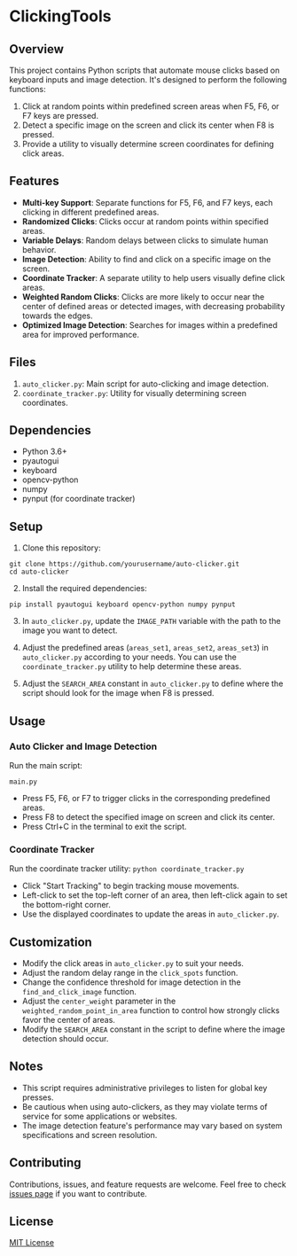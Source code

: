 # ClickingTools

## Overview

This project contains Python scripts that automate mouse clicks based on keyboard inputs and image detection. It's designed to perform the following functions:

1. Click at random points within predefined screen areas when F5, F6, or F7 keys are pressed.
2. Detect a specific image on the screen and click its center when F8 is pressed.
3. Provide a utility to visually determine screen coordinates for defining click areas.

## Features

- **Multi-key Support**: Separate functions for F5, F6, and F7 keys, each clicking in different predefined areas.
- **Randomized Clicks**: Clicks occur at random points within specified areas.
- **Variable Delays**: Random delays between clicks to simulate human behavior.
- **Image Detection**: Ability to find and click on a specific image on the screen.
- **Coordinate Tracker**: A separate utility to help users visually define click areas.
- **Weighted Random Clicks**: Clicks are more likely to occur near the center of defined areas or detected images, with decreasing probability towards the edges.
- **Optimized Image Detection**: Searches for images within a predefined area for improved performance.

## Files

1. `auto_clicker.py`: Main script for auto-clicking and image detection.
2. `coordinate_tracker.py`: Utility for visually determining screen coordinates.

## Dependencies

- Python 3.6+
- pyautogui
- keyboard
- opencv-python
- numpy
- pynput (for coordinate tracker)

## Setup

1. Clone this repository:
```
git clone https://github.com/yourusername/auto-clicker.git
cd auto-clicker
```
2. Install the required dependencies:

`pip install pyautogui keyboard opencv-python numpy pynput`

3. In `auto_clicker.py`, update the `IMAGE_PATH` variable with the path to the image you want to detect.

4. Adjust the predefined areas (`areas_set1`, `areas_set2`, `areas_set3`) in `auto_clicker.py` according to your needs. You can use the `coordinate_tracker.py` utility to help determine these areas.

5. Adjust the `SEARCH_AREA` constant in `auto_clicker.py` to define where the script should look for the image when F8 is pressed.

## Usage

### Auto Clicker and Image Detection

Run the main script:

`main.py`

- Press F5, F6, or F7 to trigger clicks in the corresponding predefined areas.
- Press F8 to detect the specified image on screen and click its center.
- Press Ctrl+C in the terminal to exit the script.

### Coordinate Tracker

Run the coordinate tracker utility:
`python coordinate_tracker.py`

- Click "Start Tracking" to begin tracking mouse movements.
- Left-click to set the top-left corner of an area, then left-click again to set the bottom-right corner.
- Use the displayed coordinates to update the areas in `auto_clicker.py`.

## Customization

- Modify the click areas in `auto_clicker.py` to suit your needs.
- Adjust the random delay range in the `click_spots` function.
- Change the confidence threshold for image detection in the `find_and_click_image` function.
- Adjust the `center_weight` parameter in the `weighted_random_point_in_area` function to control how strongly clicks favor the center of areas.
- Modify the `SEARCH_AREA` constant in the script to define where the image detection should occur.

## Notes

- This script requires administrative privileges to listen for global key presses.
- Be cautious when using auto-clickers, as they may violate terms of service for some applications or websites.
- The image detection feature's performance may vary based on system specifications and screen resolution.

## Contributing

Contributions, issues, and feature requests are welcome. Feel free to check [issues page](https://github.com/yourusername/auto-clicker/issues) if you want to contribute.

## License

[MIT License](https://choosealicense.com/licenses/mit/)